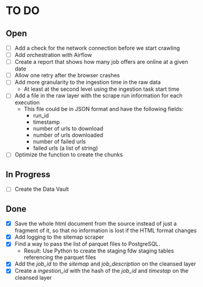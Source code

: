 # TO DO

## Open

- [ ] Add a check for the network connection before we start crawling
- [ ] Add orchestration with Airflow
- [ ] Create a report that shows how many job offers are online at a given date
- [ ] Allow one retry after the browser crashes
- [ ] Add more granularity to the ingestion time in the raw data
    - At least at the second level using the ingestion task start time
- [ ] Add a file in the raw layer with the scrape run information for each execution
    - This file could be in JSON format and have the following fields:
        - run_id
        - timestamp
        - number of urls to download
        - number of urls downloaded
        - number of failed urls
        - failed urls (a list of string)
- [ ] Optimize the function to create the chunks

## In Progress

- [ ] Create the Data Vault

## Done

- [x] Save the whole html document from the source instead of just a fragment of it, so that no information is lost if
  the HTML format changes
- [x] Add logging to the sitemap scraper
- [x] Find a way to pass the list of parquet files to PostgreSQL.
    - Result: Use Python to create the staging fdw staging tables referencing the parquet files
- [x] Add the _job_id_ to the _sitemap_ and _job_description_ on the cleansed layer
- [x] Create a _ingestion_id_ with the hash of the _job_id_ and _timestap_ on the cleansed layer
